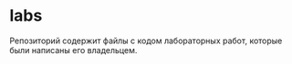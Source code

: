 # labs
Репозиторий содержит файлы с кодом лабораторных работ, которые были написаны его владельцем.
